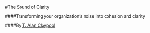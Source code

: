 #The Sound of Clarity

####Transforming your organization’s noise into cohesion and clarity

####By [T. Alan Claypool](http://www.tac4solutions.com)